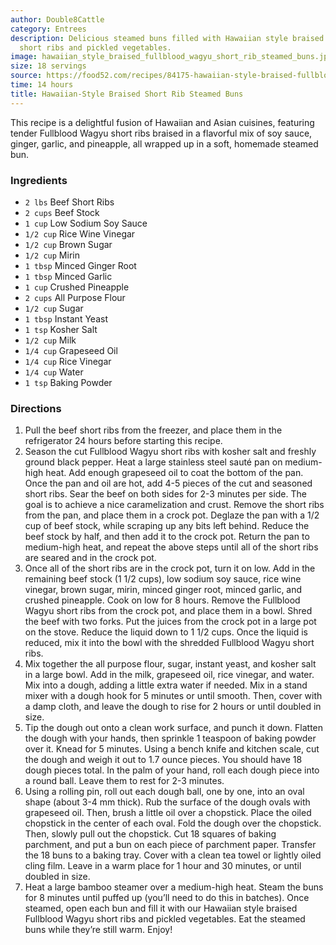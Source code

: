```yaml
---
author: Double8Cattle
category: Entrees
description: Delicious steamed buns filled with Hawaiian style braised Fullblood Wagyu
  short ribs and pickled vegetables.
image: hawaiian_style_braised_fullblood_wagyu_short_rib_steamed_buns.jpg
size: 18 servings
source: https://food52.com/recipes/84175-hawaiian-style-braised-fullblood-wagyu-short-rib-steamed-bunsundefined
time: 14 hours
title: Hawaiian-Style Braised Short Rib Steamed Buns
---
```

This recipe is a delightful fusion of Hawaiian and Asian cuisines, featuring tender Fullblood Wagyu short ribs braised in a flavorful mix of soy sauce, ginger, garlic, and pineapple, all wrapped up in a soft, homemade steamed bun.

### Ingredients

* `2 lbs` Beef Short Ribs
* `2 cups` Beef Stock
* `1 cup` Low Sodium Soy Sauce
* `1/2 cup` Rice Wine Vinegar
* `1/2 cup` Brown Sugar
* `1/2 cup` Mirin
* `1 tbsp` Minced Ginger Root
* `1 tbsp` Minced Garlic
* `1 cup` Crushed Pineapple
* `2 cups` All Purpose Flour
* `1/2 cup` Sugar
* `1 tbsp` Instant Yeast
* `1 tsp` Kosher Salt
* `1/2 cup` Milk
* `1/4 cup` Grapeseed Oil
* `1/4 cup` Rice Vinegar
* `1/4 cup` Water
* `1 tsp` Baking Powder

### Directions

1. Pull the beef short ribs from the freezer, and place them in the refrigerator 24 hours before starting this recipe.
2. Season the cut Fullblood Wagyu short ribs with kosher salt and freshly ground black pepper. Heat a large stainless steel sauté pan on medium-high heat. Add enough grapeseed oil to coat the bottom of the pan. Once the pan and oil are hot, add 4-5 pieces of the cut and seasoned short ribs. Sear the beef on both sides for 2-3 minutes per side. The goal is to achieve a nice caramelization and crust. Remove the short ribs from the pan, and place them in a crock pot. Deglaze the pan with a 1/2 cup of beef stock, while scraping up any bits left behind. Reduce the beef stock by half, and then add it to the crock pot. Return the pan to medium-high heat, and repeat the above steps until all of the short ribs are seared and in the crock pot.
3. Once all of the short ribs are in the crock pot, turn it on low. Add in the remaining beef stock (1 1/2 cups), low sodium soy sauce, rice wine vinegar, brown sugar, mirin, minced ginger root, minced garlic, and crushed pineapple. Cook on low for 8 hours. Remove the Fullblood Wagyu short ribs from the crock pot, and place them in a bowl. Shred the beef with two forks. Put the juices from the crock pot in a large pot on the stove. Reduce the liquid down to 1 1/2 cups. Once the liquid is reduced, mix it into the bowl with the shredded Fullblood Wagyu short ribs.
4. Mix together the all purpose flour, sugar, instant yeast, and kosher salt in a large bowl. Add in the milk, grapeseed oil, rice vinegar, and water. Mix into a dough, adding a little extra water if needed. Mix in a stand mixer with a dough hook for 5 minutes or until smooth. Then, cover with a damp cloth, and leave the dough to rise for 2 hours or until doubled in size.
5. Tip the dough out onto a clean work surface, and punch it down. Flatten the dough with your hands, then sprinkle 1 teaspoon of baking powder over it. Knead for 5 minutes. Using a bench knife and kitchen scale, cut the dough and weigh it out to 1.7 ounce pieces. You should have 18 dough pieces total. In the palm of your hand, roll each dough piece into a round ball. Leave them to rest for 2-3 minutes.
6. Using a rolling pin, roll out each dough ball, one by one, into an oval shape (about 3-4 mm thick). Rub the surface of the dough ovals with grapeseed oil. Then, brush a little oil over a chopstick. Place the oiled chopstick in the center of each oval. Fold the dough over the chopstick. Then, slowly pull out the chopstick. Cut 18 squares of baking parchment, and put a bun on each piece of parchment paper. Transfer the 18 buns to a baking tray. Cover with a clean tea towel or lightly oiled cling film. Leave in a warm place for 1 hour and 30 minutes, or until doubled in size.
7. Heat a large bamboo steamer over a medium-high heat. Steam the buns for 8 minutes until puffed up (you’ll need to do this in batches). Once steamed, open each bun and fill it with our Hawaiian style braised Fullblood Wagyu short ribs and pickled vegetables. Eat the steamed buns while they’re still warm. Enjoy!